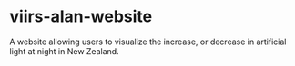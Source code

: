 # viirs-alan-website
A website allowing users to visualize the increase, or decrease in artificial light at night in New Zealand.
